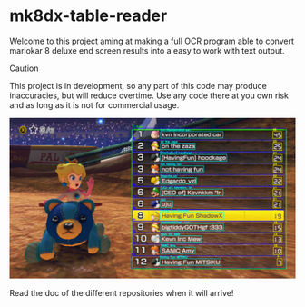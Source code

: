 # mk8dx-table-reader
Welcome to this project aming at making a full OCR program able to convert mariokar 8 deluxe end screen results into a easy to work with text output.

> [!CAUTION]
> This project is in development, so any part of this code may produce inaccuracies, but will reduce overtime.
> Use any code there at you own risk and as long as it is not for commercial usage.

![template](https://github.com/mk8dx-table-reader/.github/blob/main/organisationPP.png?raw=true)

Read the doc of the different repositories when it will arrive!

